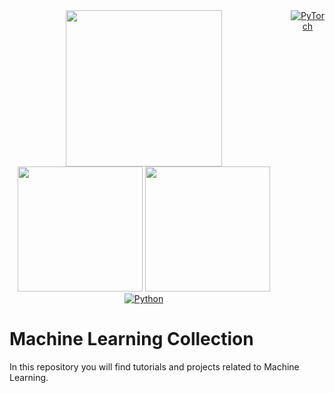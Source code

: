 <div align="center">
  <div style="display: flex; justify-content: center;">
    <div style="margin-right: 20px;">
      <img src="https://www.tensorflow.org/images/tf_logo_horizontal.png" width="250">
      <img src="https://stackify.com/wp-content/uploads/2023/07/pytorch_logo.png" width="200">
      <img src="https://images.g2crowd.com/uploads/product/image/social_landscape/social_landscape_d382c4826ad8a3805f72b9df3ab5b56e/keras.png" width="200">
      <br>
      <a href="https://badge.fury.io/py/tensorflow"><img alt="Python" src="https://img.shields.io/pypi/pyversions/tensorflow.svg"></a>
    </div>
    <div>
      <a href="https://pytorch.org/get-started/locally/"><img alt="PyTorch" src="https://img.shields.io/badge/PyTorch-ee4c2c?logo=pytorch&logoColor=white"></a>
      <br>
    </div>
  </div>
</div>


# Machine Learning Collection
In this repository you will find tutorials and projects related to Machine Learning.

